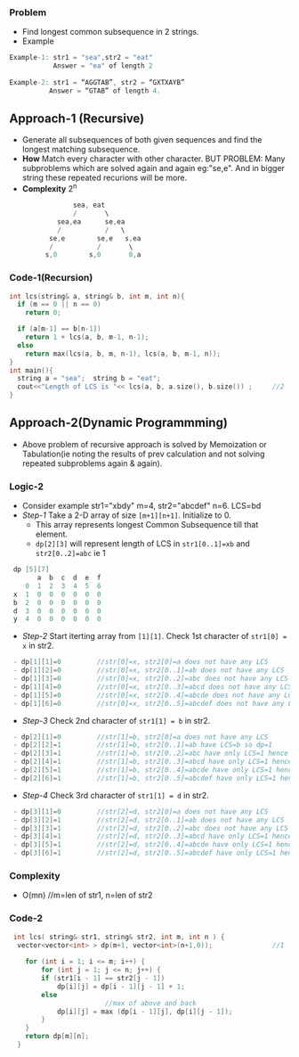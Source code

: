 ### Problem
- Find longest common subsequence in 2 strings.
- Example
```c++
Example-1: str1 = "sea",str2 = "eat"
           Answer = "ea" of length 2
           
Example-2: str1 = “AGGTAB”, str2 = “GXTXAYB” 
          Answer = “GTAB” of length 4. 
```

## Approach-1 (Recursive)
- Generate all subsequences of both given sequences and find the longest matching subsequence.
- **How** Match every character with other character. BUT PROBLEM: Many subproblems which are solved again and again eg:"se,e". And in bigger string these repeated recurions will be more.
- **Complexity** 2<sup>n</sup>
```c++
                sea, eat
                /       \
            sea,ea      se,ea
            /           /   \
          se,e        se,e   s,ea
          /           /       \
         s,0        s,0       0,a
```
### Code-1(Recursion)
```c++
int lcs(string& a, string& b, int m, int n){
  if (m == 0 || n == 0)
    return 0;

  if (a[m-1] == b[n-1])
    return 1 + lcs(a, b, m-1, n-1);
  else
    return max(lcs(a, b, m, n-1), lcs(a, b, m-1, n));
}
int main(){
  string a = "sea";  string b = "eat";
  cout<<"Length of LCS is "<< lcs(a, b, a.size(), b.size()) ;     //2
}
```

## Approach-2(Dynamic Programmming)
- Above problem of recursive approach is solved by Memoization or Tabulation(ie noting the results of prev calculation and not solving repeated subproblems again & again).
### Logic-2
- Consider example str1="xbdy" m=4, str2="abcdef" n=6.   LCS=bd
- *Step-1* Take a 2-D array of size `[m+1][n+1]`. Initialize to 0. 
  - This array represents longest Common Subsequence till that element.
  - `dp[2][3]` will represent length of LCS in `str1[0..1]=xb` and `str2[0..2]=abc` ie 1
```c++
 dp [5][7]
       a  b  c  d  e  f
    0  1  2  3  4  5  6
 x  1  0  0  0  0  0  0
 b  2  0  0  0  0  0  0
 d  3  0  0  0  0  0  0
 y  4  0  0  0  0  0  0
```
- *Step-2* Start iterting array from `[1][1]`. Check 1st character of `str1[0] = x` in str2.
```c++
 - dp[1][1]=0         //str[0]=x, str2[0]=a does not have any LCS
 - dp[1][2]=0         //str[0]=x, str2[0..1]=ab does not have any LCS
 - dp[1][3]=0         //str[0]=x, str2[0..2]=abc does not have any LCS
 - dp[1][4]=0         //str[0]=x, str2[0..3]=abcd does not have any LCS
 - dp[1][5]=0         //str[0]=x, str2[0..4]=abcde does not have any LCS
 - dp[1][6]=0         //str[0]=x, str2[0..5]=abcdef does not have any LCS 
```
- *Step-3* Check 2nd character of `str1[1] = b` in str2.
```c++
 - dp[2][1]=0         //str[1]=b, str2[0]=a does not have any LCS
 - dp[2][2]=1         //str[1]=b, str2[0..1]=ab have LCS=b so dp=1
 - dp[2][3]=1         //str[1]=b, str2[0..2]=abc have only LCS=1 hence dp=1
 - dp[2][4]=1         //str[1]=b, str2[0..3]=abcd have only LCS=1 hence dp=1
 - dp[2][5]=1         //str[1]=b, str2[0..4]=abcde have only LCS=1 hence dp=1
 - dp[2][6]=1         //str[1]=b, str2[0..5]=abcdef have only LCS=1 hence dp=1
```
- *Step-4* Check 3rd character of `str1[1] = d` in str2.
```c++
 - dp[3][1]=0         //str[2]=d, str2[0]=a does not have any LCS
 - dp[3][2]=1         //str[2]=d, str2[0..1]=ab does not have any LCS
 - dp[3][3]=1         //str[2]=d, str2[0..2]=abc does not have any LCS
 - dp[3][4]=1         //str[2]=d, str2[0..3]=abcd have only LCS=1 hence dp=1
 - dp[3][5]=1         //str[2]=d, str2[0..4]=abcde have only LCS=1 hence dp=1
 - dp[3][6]=1         //str[2]=d, str2[0..5]=abcdef have only LCS=1 hence dp=1
```
### Complexity
- O(mn)    //m=len of str1, n=len of str2
### Code-2
```c++
 int lcs( string& str1, string& str2, int m, int n ) {
  vector<vector<int> > dp(m+1, vector<int>(n+1,0));               //1
  
    for (int i = 1; i <= m; i++) {
        for (int j = 1; j <= n; j++) {
        if (str1[i - 1] == str2[j - 1])
            dp[i][j] = dp[i - 1][j - 1] + 1;
        else
                        //max of above and back
            dp[i][j] = max (dp[i - 1][j], dp[i][j - 1]);
        }
    }
    return dp[m][n];
  }
```
